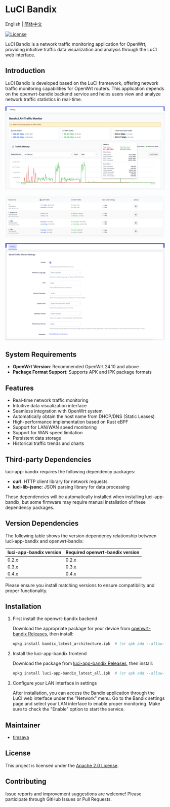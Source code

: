 # LuCI Bandix

English | [简体中文](README.zh.md)

[![License](https://img.shields.io/badge/License-Apache--2.0-blue.svg)](LICENSE)


LuCI Bandix is a network traffic monitoring application for OpenWrt, providing intuitive traffic data visualization and analysis through the LuCI web interface.

## Introduction

LuCI Bandix is developed based on the LuCI framework, offering network traffic monitoring capabilities for OpenWrt routers. This application depends on the openwrt-bandix backend service and helps users view and analyze network traffic statistics in real-time.


![LuCI Bandix Screenshot](docs/images/index-1.png)

![LuCI Bandix Screenshot](docs/images/index-2.png)

![LuCI Bandix Screenshot](docs/images/settings.png)


## System Requirements

- **OpenWrt Version**: Recommended OpenWrt 24.10 and above
- **Package Format Support**: Supports APK and IPK package formats



## Features

- Real-time network traffic monitoring
- Intuitive data visualization interface
- Seamless integration with OpenWrt system
- Automatically obtain the host name from DHCP/DNS (Static Leases)
- High-performance implementation based on Rust eBPF
- Support for LAN/WAN speed monitoring
- Support for WAN speed limitation
- Persistent data storage
- Historical traffic trends and charts


## Third-party Dependencies

luci-app-bandix requires the following dependency packages:

- **curl**: HTTP client library for network requests
- **luci-lib-jsonc**: JSON parsing library for data processing

These dependencies will be automatically installed when installing luci-app-bandix, but some firmware may require manual installation of these dependency packages.


## Version Dependencies

The following table shows the version dependency relationship between luci-app-bandix and openwrt-bandix:

| luci-app-bandix version | Required openwrt-bandix version |
|------------------------|--------------------------------|
| 0.2.x                  | 0.2.x                          |
| 0.3.x                  | 0.3.x                          |
| 0.4.x                  | 0.4.x                          |

Please ensure you install matching versions to ensure compatibility and proper functionality.

## Installation


1. First install the openwrt-bandix backend

   Download the appropriate package for your device from [openwrt-bandix Releases](https://github.com/timsaya/openwrt-bandix/releases), then install:

   ```bash
   opkg install bandix_latest_architecture.ipk  # (or apk add --allow-untrusted bandix_latest_architecture.apk)
   ```

2. Install the luci-app-bandix frontend

   Download the package from [luci-app-bandix Releases](https://github.com/timsaya/luci-app-bandix/releases), then install:

   ```bash
   opkg install luci-app-bandix_latest_all.ipk  # (or apk add --allow-untrusted luci-app-bandix_latest_all.apk)
   ```

3. Configure your LAN interface in settings

   After installation, you can access the Bandix application through the LuCI web interface under the "Network" menu. Go to the Bandix settings page and select your LAN interface to enable proper monitoring. Make sure to check the "Enable" option to start the service.



## Maintainer

- [timsaya](https://github.com/timsaya)

## License

This project is licensed under the [Apache 2.0 License](LICENSE).

## Contributing

Issue reports and improvement suggestions are welcome! Please participate through GitHub Issues or Pull Requests. 